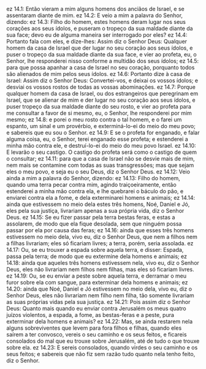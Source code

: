 ez 14.1: Então vieram a mim alguns homens dos anciãos de Israel, e se assentaram diante de mim.
ez 14.2: E veio a mim a palavra do Senhor, dizendo:
ez 14.3: Filho do homem, estes homens deram lugar nos seus corações aos seus ídolos, e puseram o tropeço da sua maldade diante da sua face; devo eu de alguma maneira ser interrogado por eles?
ez 14.4: Portanto fala com eles, e dize-lhes: Assim diz o Senhor Deus: Qualquer homem da casa de Israel que der lugar no seu coração aos seus ídolos, e puser o tropeço da sua maldade diante da sua face, e vier ao profeta, eu, o Senhor, lhe responderei nisso conforme a multidão dos seus ídolos;
ez 14.5: para que possa apanhar a casa de Israel no seu coração, porquanto todos são alienados de mim pelos seus ídolos.
ez 14.6: Portanto dize à casa de Israel: Assim diz o Senhor Deus: Convertei-vos, e deixai os vossos ídolos; e desviai os vossos rostos de todas as vossas abominações.
ez 14.7: Porque qualquer homem da casa de Israel, ou dos estrangeiros que peregrinam em Israel, que se alienar de mim e der lugar no seu coração aos seus ídolos, e puser tropeço da sua maldade diante do seu rosto, e vier ao profeta para me consultar a favor de si mesmo, eu, o Senhor, lhe responderei por mim mesmo;
ez 14.8: e porei o meu rosto contra o tal homem, e o farei um espanto, um sinal e um provérbio, e exterminá-lo-ei do meio do meu povo; e sabereis que eu sou o Senhor.
ez 14.9: E se o profeta for enganado, e falar alguma coisa, eu, o Senhor, terei enganado esse profeta; e estenderei a minha mão contra ele, e destruí-lo-ei do meio do meu povo Israel.
ez 14.10: E levarão o seu castigo. O castigo do profeta será como o castigo de quem o consultar;
ez 14.11: para que a casa de Israel não se desvie mais de mim, nem mais se contamine com todas as suas transgressões; mas que sejam eles o meu povo, e seja eu o seu Deus, diz o Senhor Deus.
ez 14.12: Veio ainda a mim a palavra do Senhor, dizendo:
ez 14.13: Filho do homem, quando uma terra pecar contra mim, agindo traiçoeiramente, então estenderei a minha mão contra ela, e lhe quebrarei o báculo do pão, e enviarei contra ela a fome, e dela exterminarei homens e animais;
ez 14.14: ainda que estivessem no meio dela estes três homens, Noé, Daniel e Jó, eles pela sua justiça, livrariam apenas a sua própria vida, diz o Senhor Deus.
ez 14.15: Se eu fizer passar pela terra bestas feras, e estas a assolarem, de modo que ela fique desolada, sem que ninguém possa passar por ela por causa das feras;
ez 14.16: ainda que esses três homens estivessem no meio dela, vivo eu, diz o Senhor Deus, que nem a filhos nem a filhas livrariam; eles só ficariam livres; a terra, porém, seria assolada.
ez 14.17: Ou, se eu trouxer a espada sobre aquela terra, e disser: Espada, passa pela terra; de modo que eu extermine dela homens e animais;
ez 14.18: ainda que aqueles três homens estivessem nela, vivo eu, diz o Senhor Deus, eles não livrariam nem filhos nem filhas, mas eles só ficariam livres.
ez 14.19: Ou, se eu enviar a peste sobre aquela terra, e derramar o meu furor sobre ela com sangue, para exterminar dela homens e animais;
ez 14.20: ainda que Noé, Daniel e Jó estivessem no meio dela, vivo eu, diz o Senhor Deus, eles não livrariam nem filho nem filha, tão somente livrariam as suas próprias vidas pela sua justiça.
ez 14.21: Pois assim diz o Senhor Deus: Quanto mais quando eu enviar contra Jerusalém os meus quatro juízos violentos, a espada, a fome, as bestas-feras e a peste, pura exterminar dela homens e animais?
ez 14.22: Mas, se ainda restarem nela alguns sobreviventes que levem para fora filhos e filhas, quando eles saírem a ter convosco, vereis o seu caminho e os seus feitos, e ficareis consolados do mal que eu trouxe sobre Jerusalém, até de tudo o que trouxe sobre ela.
ez 14.23: E sereis consolados, quando virdes o seu caminho e os seus feitos; e sabereis que não fiz sem razão tudo quanto nela tenho feito, diz o Senhor.
